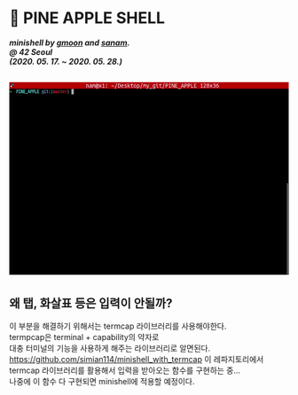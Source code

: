 # :pineapple: PINE APPLE SHELL
***minishell by [gmoon](https://github.com/moon9ua) and [sanam](https://github.com/simian114).***<br>
***@ 42 Seoul***<br>
***(2020. 05. 17. ~ 2020. 05. 28.)***

![GIF](GIF.gif)
-----

## 왜 탭, 화살표 등은 입력이 안될까?
이 부분을 해결하기 위해서는 termcap 라이브러리를 사용해야한다.  
termpcap은 terminal + capability의 약자로  
대충 터미널의 기능을 사용하게 해주는 라이브러리로 알면된다.  
https://github.com/simian114/minishell_with_termcap 이 레파지토리에서  
termcap 라이브러리를 활용해서 입력을 받아오는 함수를 구현하는 중...  
나중에 이 함수 다 구현되면 minishell에 적용할 예정이다.
